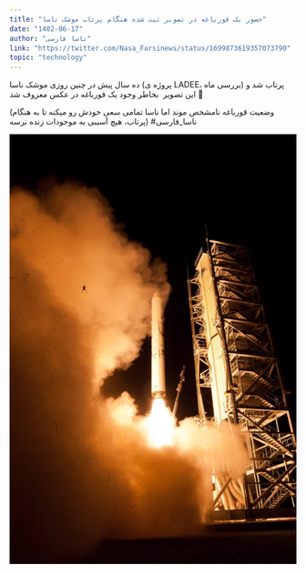 ```yaml
---
title: "حضور یک قورباغه در تصویر ثبت شده هنگام پرتاب موشک ناسا"
date: "1402-06-17"
author: "ناسا فارسی"
link: "https://twitter.com/Nasa_Farsinews/status/1699873619357073790"
topic: "technology"
---
```


ده سال پیش در چنین روزی موشک ناسا (پروژه ی LADEE، بررسی ماه) پرتاب شد
و این تصویر ‌ بخاطر وجود یک قورباغه در عکس معروف شد 🐸

(وضعیت قورباغه نامشخص موند اما ناسا تمامی سعی خودش رو میکنه تا به هنگام پرتاب، هیچ آسیبی به موجودات زنده نرسه)
#ناسا_فارسی

![حضور یک قورباغه در تصویر ثبت شده هنگام پرتاب موشک ناسا](./Ghoorbagheh-mooshak-Nasa.webp)
